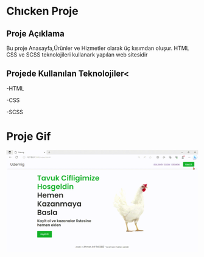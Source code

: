 <h1>Chıcken Proje</h1>


<h2>Proje Açıklama</h2>

Bu proje Anasayfa,Ürünler ve Hizmetler olarak üç kısımdan oluşur. HTML CSS ve SCSS teknolojileri kullanark yapılan web sitesidir

<h2>Projede Kullanılan Teknolojiler<</h2>

-HTML

-CSS

-SCSS

<h1>Proje Gif</h1>

<img src="/images/Udemig-Profil-1-Microsoft_-Edge-2023-10-03-20-19-58.gif"/>
